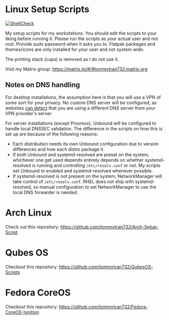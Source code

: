 # Linux Setup Scripts

[![ShellCheck](https://github.com/TommyTran732/Linux-Setup-Scripts/actions/workflows/shellcheck.yml/badge.svg)](https://github.com/TommyTran732/Linux-Setup-Scripts/actions/workflows/shellcheck.yml)

My setup scripts for my workstations. You should edit the scripts to your liking before running it.
Please run the scripts as your actual user and not root. Provide sudo password when it asks you to. Flatpak packages and themes/icons are only installed for your user and not system wide. <br />

The printing stack (cups) is removed as I do not use it.

Visit my Matrix group: https://matrix.to/#/#tommytran732:matrix.org

## Notes on DNS handling

For desktop installations, the assumption here is that you will use a VPN of some sort for your privacy. No custom DNS server will be configured, as websites [can detect](https://www.dnsleaktest.com/) that you are using a different DNS server from your VPN provider's server.

For server installations (except Proxmox), Unbound will be configured to handle local DNSSEC validation. The difference in the scripts on how this is set up are because of the following reasons:

- Each distribution needs its own Unbound configuration due to version differences and how each distro package it.
- If both Unbound and systemd-resolved are preset on the system, whichever one get used depends entirely depends on whether systemd-resolved is running and controlling `/etc/resolv.conf` or not. My scripts set Unbound to enabled and systemd-resolved whenever possible.
- If systemd-resolved is not present on the system, NetworkManager will take control of `/etc/resolv.conf`. RHEL does not ship with systemd-resolved, so manual configuration to set NetworkManager to use the local DNS forwarder is needed.

# Arch Linux
Check out this repository: https://github.com/tommytran732/Arch-Setup-Script <br />

# Qubes OS

Checkout this repository: https://github.com/tommytran732/QubesOS-Scripts <br />

# Fedora CoreOS

Checkout this repository: https://github.com/tommytran732/Fedora-CoreOS-Ignition

